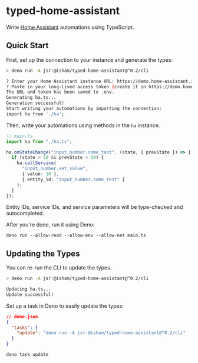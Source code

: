# typed-home-assistant

Write [Home Assistant](https://www.home-assistant.io/) automations using TypeScript.

## Quick Start

First, set up the connection to your instance and generate the types:

```sh
> deno run -A jsr:@isham/typed-home-assistant@^0.2/cli

? Enter your Home Assistant instance URL: https://demo.home-assistant.io
? Paste in your long-lived access token (create it in https://demo.home-assistant.io/profile/security > Long-lived access tokens)
The URL and token has been saved to .env.
Generating ha.ts...
Generation successful!
Start writing your automations by importing the connection:
import ha from './ha';
```

Then, write your automations using methods in the `ha` instance.

```ts
// main.ts
import ha from "./ha.ts";

ha.onStateChange("input_number.some_test", (state, { prevState }) => {
  if (state > 50 && prevState < 50) {
    ha.callService(
      "input_number.set_value",
      { value: 10 },
      { entity_id: "input_number.some_test" }
    );
  }
});
```

Entity IDs, service IDs, and service parameters will be type-checked and autocompleted.

After you're done, run it using Deno:

```
deno run --allow-read --allow-env --allow-net main.ts
```

## Updating the Types

You can re-run the CLI to update the types.

```sh
> deno run -A jsr:@isham/typed-home-assistant@^0.2/cli

Updating ha.ts...
Update successful!
```

Set up a task in Deno to easily update the types:

```json
// deno.json
{
  "tasks": {
    "update": "deno run -A jsr:@isham/typed-home-assistant@^0.2/cli"
  }
}
```

```sh
deno task update
```
